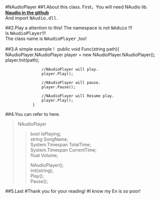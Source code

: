 #NAudioPlayer
##1.About this class.
First，You will need NAudio lib.  
<b><a href = "https://github.com/naudio/NAudio">Naudio in the github</a></b>  
And import <kbd>NAudio.dll</kbd>.

##2.Play a attention to this!
The namespace is not <kbd>NAduio</kbd> !!!  
Is <kbd>NAudioPlayer</kbd>!!!  
The class name is <kbd>NAudioPlayer</kbd> ,too!

##3.A simple example！
				public void Func(string path){
					NAudioPlayer.NAudioPlayer player = new NAudioPlayer.NAudioPlayer();
					player.Init(path);
					
					//NAudioPlayer will play.
					player.Play();
					
					//NAudioPlayer will pause.
					player.Pause();

					//NAudioPlayer will Resume play.
					player.Play();
				}

##4.You can refer to here.
>NAudioPlayer  
>>bool IsPlaying;  
>>string SongName;  
>>System.Timespan TotalTime;  
>>System.Timespan CurrentTime;  
>>float Volume;  
>>  
>>NAudioPlayer();  
>>Init(string);  
>>Play();  
>>Pause();  

##5.Last
#Thank you for your reading!
#I know my En is so poor!